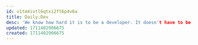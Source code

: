 ```yaml
---
id: v1tm4ivtl6qtxi2ft6p4v6a
title: Daily.Dev
desc: 'We know how hard it is to be a developer. It doesn't have to be. Personalized news feed, dev community and search, much better than what's out there. Maybe.'
updated: 1711402906675
created: 1711402906675
---
```

